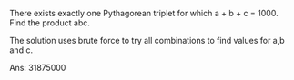 There exists exactly one Pythagorean triplet for which a + b + c = 1000. Find the product abc.

The solution uses brute force to try all combinations to find values for a,b and c.

Ans: 31875000
